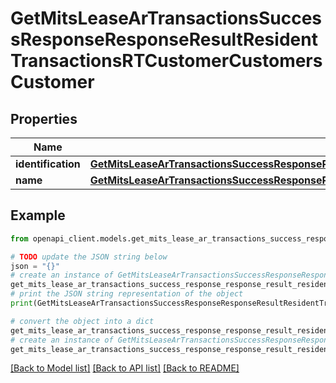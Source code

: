# GetMitsLeaseArTransactionsSuccessResponseResponseResultResidentTransactionsRTCustomerCustomersCustomer


## Properties

Name | Type | Description | Notes
------------ | ------------- | ------------- | -------------
**identification** | [**GetMitsLeaseArTransactionsSuccessResponseResponseResultResidentTransactionsRTCustomerCustomersCustomerIdentification**](GetMitsLeaseArTransactionsSuccessResponseResponseResultResidentTransactionsRTCustomerCustomersCustomerIdentification.md) |  | 
**name** | [**GetMitsLeaseArTransactionsSuccessResponseResponseResultResidentTransactionsRTCustomerCustomersCustomerName**](GetMitsLeaseArTransactionsSuccessResponseResponseResultResidentTransactionsRTCustomerCustomersCustomerName.md) |  | 

## Example

```python
from openapi_client.models.get_mits_lease_ar_transactions_success_response_response_result_resident_transactions_rt_customer_customers_customer import GetMitsLeaseArTransactionsSuccessResponseResponseResultResidentTransactionsRTCustomerCustomersCustomer

# TODO update the JSON string below
json = "{}"
# create an instance of GetMitsLeaseArTransactionsSuccessResponseResponseResultResidentTransactionsRTCustomerCustomersCustomer from a JSON string
get_mits_lease_ar_transactions_success_response_response_result_resident_transactions_rt_customer_customers_customer_instance = GetMitsLeaseArTransactionsSuccessResponseResponseResultResidentTransactionsRTCustomerCustomersCustomer.from_json(json)
# print the JSON string representation of the object
print(GetMitsLeaseArTransactionsSuccessResponseResponseResultResidentTransactionsRTCustomerCustomersCustomer.to_json())

# convert the object into a dict
get_mits_lease_ar_transactions_success_response_response_result_resident_transactions_rt_customer_customers_customer_dict = get_mits_lease_ar_transactions_success_response_response_result_resident_transactions_rt_customer_customers_customer_instance.to_dict()
# create an instance of GetMitsLeaseArTransactionsSuccessResponseResponseResultResidentTransactionsRTCustomerCustomersCustomer from a dict
get_mits_lease_ar_transactions_success_response_response_result_resident_transactions_rt_customer_customers_customer_from_dict = GetMitsLeaseArTransactionsSuccessResponseResponseResultResidentTransactionsRTCustomerCustomersCustomer.from_dict(get_mits_lease_ar_transactions_success_response_response_result_resident_transactions_rt_customer_customers_customer_dict)
```
[[Back to Model list]](../README.md#documentation-for-models) [[Back to API list]](../README.md#documentation-for-api-endpoints) [[Back to README]](../README.md)


